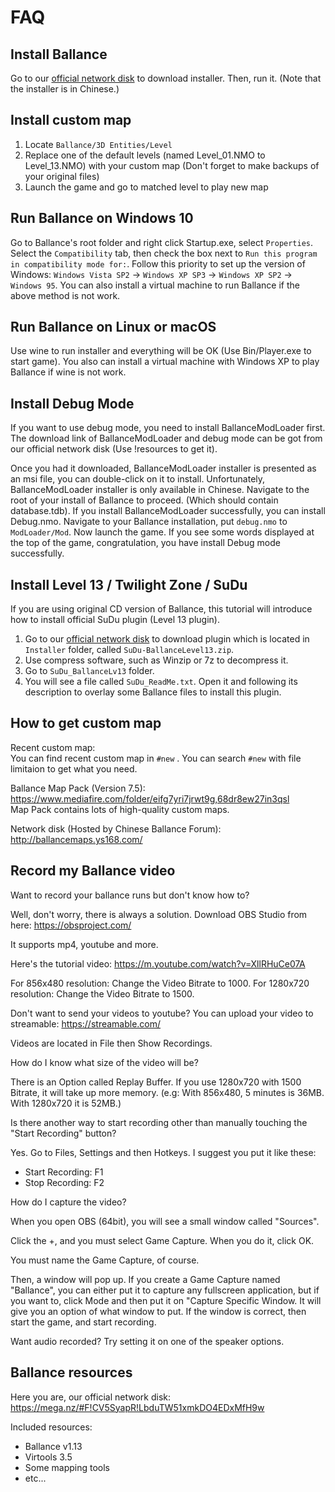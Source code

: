 # FAQ

## <span id="jump-1">Install Ballance</span>

Go to our [official network disk](#jump-9) to download installer. Then, run it. (Note that the installer is in Chinese.)

## <span id="jump-2">Install custom map</span>

1. Locate `Ballance/3D Entities/Level`
1. Replace one of the default levels (named Level_01.NMO to Level_13.NMO) with your custom map (Don't forget to make backups of your original files)
1. Launch the game and go to matched level to play new map

## <span id="jump-3">Run Ballance on Windows 10</span>

Go to Ballance's root folder and right click Startup.exe, select `Properties`. Select the `Compatibility` tab, then check the box next to `Run this program in compatibility mode for:`. Follow this priority to set up the version of Windows: `Windows Vista SP2` -> `Windows XP SP3` -> `Windows XP SP2` -> `Windows 95`. You can also install a virtual machine to run Ballance if the above method is not work.

## <span id="jump-4">Run Ballance on Linux or macOS</span>

Use wine to run installer and everything will be OK (Use Bin/Player.exe to start game). You also can install a virtual machine with Windows XP to play Ballance if wine is not work.

## <span id="jump-5">Install Debug Mode</span>

If you want to use debug mode, you need to install BallanceModLoader first. The download link of BallanceModLoader and debug mode can be got from our official network disk (Use !resources to get it).

Once you had it downloaded, BallanceModLoader installer is presented as an msi file, you can double-click on it to install. Unfortunately, BallanceModLoader installer is only available in Chinese. Navigate to the root of your install of Ballance to proceed. (Which should contain database.tdb).
If you install BallanceModLoader successfully, you can install Debug.nmo. Navigate to your Ballance installation, put `debug.nmo` to `ModLoader/Mod`. Now launch the game. If you see some words displayed at the top of the game, congratulation, you have install Debug mode successfully.

## <span id="jump-6">Install Level 13 / Twilight Zone / SuDu</span>

If you are using original CD version of Ballance, this tutorial will introduce how to install official SuDu plugin (Level 13 plugin).

1. Go to our [official network disk](#jump-9) to download plugin which is located in `Installer` folder, called `SuDu-BallanceLevel13.zip`.
1. Use compress software, such as Winzip or 7z to decompress it.
1. Go to `SuDu_BallanceLv13` folder.
1. You will see a file called `SuDu_ReadMe.txt`. Open it and following its description to overlay some Ballance files to install this plugin.

## <span id="jump-7">How to get custom map</span>

Recent custom map:  
You can find recent custom map in `#new` . You can search `#new` with file limitaion to get what you need.

Ballance Map Pack (Version 7.5):  
https://www.mediafire.com/folder/eifg7yri7jrwt9g,68dr8ew27in3qsl  
Map Pack contains lots of high-quality custom maps.

Network disk (Hosted by Chinese Ballance Forum):  
http://ballancemaps.ys168.com/

## <span id="jump-8">Record my Ballance video</span>

Want to record your ballance runs but don't know how to?

Well, don't worry, there is always a solution. Download OBS Studio from here: https://obsproject.com/

It supports mp4, youtube and more.

Here's the tutorial video: https://m.youtube.com/watch?v=XllRHuCe07A

For 856x480 resolution: Change the Video Bitrate to 1000.
For 1280x720 resolution: Change the Video Bitrate to 1500.

Don't want to send your videos to youtube? You can upload your video to streamable: https://streamable.com/

Videos are located in File then Show Recordings.

How do I know what size of the video will be?

There is an Option called Replay Buffer. If you use 1280x720 with 1500 Bitrate, it will take up more memory.
(e.g: With 856x480, 5 minutes is 36MB. With 1280x720 it is 52MB.)

Is there another way to start recording other than manually touching the "Start Recording" button?

Yes. Go to Files, Settings and then Hotkeys. I suggest you put it like these:
 - Start Recording: F1
 - Stop Recording: F2

How do I capture the video?

When you open OBS (64bit), you will see a small window called "Sources".

Click the +, and you must select Game Capture.
When you do it, click OK.

You must name the Game Capture, of course.

Then, a window will pop up. If you create a Game Capture named "Ballance", you can either put it to capture any fullscreen application, but if you want to, click Mode and then put it on "Capture Specific Window. It will give you an option of what window to put. If the window is correct, then start the game, and start recording.

Want audio recorded? Try setting it on one of the speaker options.

## <span id="jump-9">Ballance resources</span>

Here you are, our official network disk: https://mega.nz/#F!CV5SyapR!LbduTW51xmkDO4EDxMfH9w

Included resources:

* Ballance v1.13
* Virtools 3.5
* Some mapping tools
* etc...